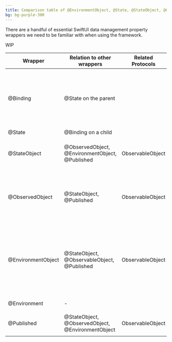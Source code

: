 ```yaml
---
title: Comparison table of @EnvironmentObject, @State, @StateObject, @ObservedObject, @Environment
bg: bg-purple-300
---
```


There are a handful of essential SwiftUI data management property wrappers we need to be familiar with when using the framework. 

WIP

| Wrapper            | Relation to other wrappers                        | Related Protocols | Is Private?     | Allowed Types   | User Defined | Notes |
| ------------------ | -----------------------------------------------   | ----------------- | --------------- | -------------   | --------     | ----- |
| @Binding           | @State on the parent                              |                   | No              | Simple          | Yes          | When a parent has an @State that you want to bind to from a child view. Play button example where a play button uses and toggles the `isPlaying` property of a parent view.       |
| @State             | @Binding on a child                               |                   | Yes             | Simple          | Yes          | -      |
| @StateObject       | @ObservedObject, @EnvironmentObject, @Published   | ObservableObject  | No              | Complex         | Yes          | Use this to instantiate an ObservableObject directly in a local view.     |
| @ObservedObject    | @StateObject, @Published                          | ObservableObject  | No              | Complex         | Yes          | A property wrapped with @ObservedObject should always have its value passed in externally, i.e. from an @StateObject in an ancestor      |
| @EnvironmentObject | @StateObject, @ObservableObject, @Published       | ObservableObject  | No              | Complex         | Yes          | Similarly to @ObservedObject an @EnvironmentObject should always haves its value passed in externally. These are just ObservableObjects stored in the environment.      |
| @Environment       | -                                                 |                   | No              | Simple, Complex | No           | [Complete list of environment values](https://developer.apple.com/documentation/swiftui/environmentvalues) |
| @Published         | @StateObject, @ObservedObject, @EnvironmentObject | ObservableObject  | No              | Simple          | Yes          | Calls `send` on the `objectWillChange` property of an `ObservedObject` |
